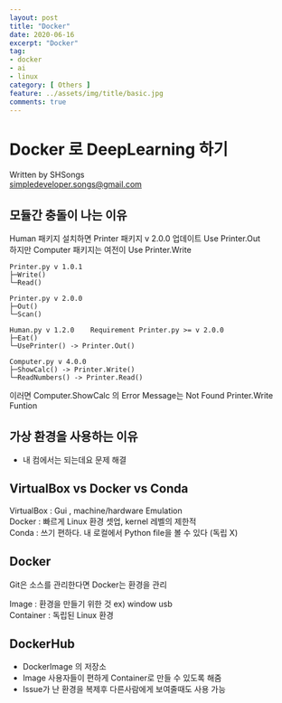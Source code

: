 ```yaml
---
layout: post
title: "Docker"
date: 2020-06-16
excerpt: "Docker"
tag:
- docker
- ai
- linux
category: [ Others ]
feature: ../assets/img/title/basic.jpg
comments: true
---
```


# Docker 로 DeepLearning 하기
Written by SHSongs  
simpledeveloper.songs@gmail.com

## 모듈간 충돌이 나는 이유 
 
Human 패키지 설치하면 Printer 패키지 v 2.0.0 업데이트  Use Printer.Out  
하지만 Computer 패키지는 여전이  Use Printer.Write  

```
Printer.py v 1.0.1   
├─Write()  
└─Read()  

Printer.py v 2.0.0 
├─Out()
└─Scan()
```

```
Human.py v 1.2.0    Requirement Printer.py >= v 2.0.0
├─Eat()
└─UsePrinter() -> Printer.Out()
```

```
Computer.py v 4.0.0
├─ShowCalc() -> Printer.Write()
└─ReadNumbers() -> Printer.Read()
```

이러면 Computer.ShowCalc 의 Error Message는 Not Found Printer.Write Funtion  


## 가상 환경을 사용하는 이유

- 내 컴에서는 되는데요 문제 해결


## VirtualBox vs Docker vs Conda

VirtualBox : Gui , machine/hardware Emulation  
Docker : 빠르게 Linux 환경 셋업, kernel 레벨의 제한적  
Conda : 쓰기 편하다. 내 로컬에서 Python file을 볼 수 있다 (독립 X)  


## Docker

Git은 소스를 관리한다면 Docker는 환경을 관리  

Image : 환경을 만들기 위한 것 ex) window usb  
Container : 독립된 Linux 환경  


## DockerHub

- DockerImage 의 저장소
- Image 사용자들이 편하게 Container로 만들 수 있도록 해줌
- Issue가 난 환경을 복제후 다른사람에게 보여줄때도 사용 가능

